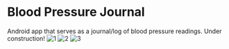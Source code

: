 # Blood Pressure Journal
Android app that serves as a journal/log of blood pressure readings. 
Under construction!
![1](https://i.ibb.co/TR6RNLm/Screenshot-1631388696.png)
![2](https://i.ibb.co/k09ppzN/Screenshot-1631388701.png)
![3](https://i.ibb.co/80bTWgh/Screenshot-1631388719.png)
